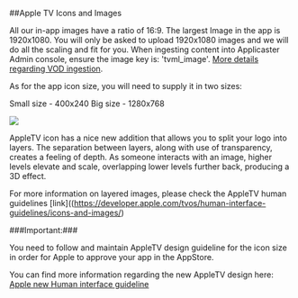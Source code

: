 ##Apple TV Icons and Images

All our in-app images have a ratio of 16:9. The largest Image in the app is 1920x1080. You will only be asked to upload 1920x1080 images and we will do all the scaling and fit for you.
When ingesting content into Applicaster Admin console, ensure the image key is: 'tvml_image'.
[More details regarding VOD ingestion](http://developer.applicaster.com/docs/public/vod-ingestion-xml).

As for the app icon size, you will need to supply it in two sizes:

Small size - 400x240
Big size - 1280x768

![](http://images.applicaster.com/accounts/3/broadcasters/5/categories/2939/image_assets/103722/cms.png?1450345669)

AppleTV icon has a nice new addition that allows you to split your logo into layers.
The separation between layers, along with use of transparency, creates a feeling of depth. As someone interacts with an image, higher levels elevate and scale, overlapping lower levels further back, producing a 3D effect.

For more information on layered images, please check the AppleTV human guidelines [link]((https://developer.apple.com/tvos/human-interface-guidelines/icons-and-images/)

###Important:### 

You need to follow and maintain AppleTV design guideline for the icon size in order for Apple to approve your app in the AppStore.

You can find more information regarding the new AppleTV design here:
[Apple new Human interface guideline](https://developer.apple.com/tvos/human-interface-guidelines/icons-and-images/)
